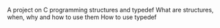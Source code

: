 A project on C programming structures and typedef
What are structures, when, why and how to use them
How to use typedef
